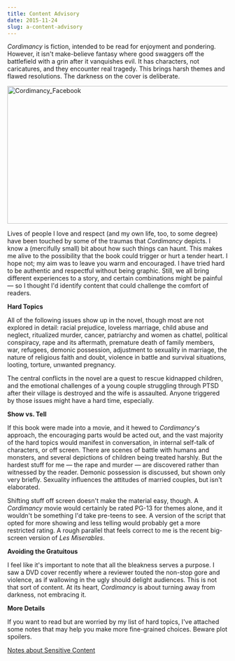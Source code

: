 ```yaml
---
title: Content Advisory
date: 2015-11-24
slug: a-content-advisory
---
```

<em>Cordimancy</em> is fiction, intended to be read for enjoyment and pondering. However, it isn't make-believe fantasy where good swaggers off the battlefield with a grin after it vanquishes evil. It has characters, not caricatures, and they encounter real tragedy. This brings harsh themes and flawed resolutions. The darkness on the cover is deliberate.

<img class="alignnone size-full wp-image-7082" src="https://sivanea.com/wp-content/uploads/2015/12/cordimancy_facebook.jpg" alt="Cordimancy_Facebook" width="851" height="315" />

Lives of people I love and respect (and my own life, too, to some degree) have been touched by some of the traumas that <em>Cordimancy</em> depicts. I know a (mercifully small) bit about how such things can haunt. This makes me alive to the possibility that the book could trigger or hurt a tender heart. I hope not; my aim was to leave you warm and encouraged. I have tried hard to be authentic and respectful without being graphic. Still, we all bring different experiences to a story, and certain combinations might be painful &mdash; so I thought I'd identify content that could challenge the comfort of readers.

<strong>Hard Topics</strong>

All of the following issues show up in the novel, though most are not explored in detail: racial prejudice, loveless marriage, child abuse and neglect, ritualized murder, cancer, patriarchy and women as chattel, political conspiracy, rape and its aftermath, premature death of family members, war, refugees, demonic possession, adjustment to sexuality in marriage, the nature of religious faith and doubt, violence in battle and survival situations, looting, torture, unwanted pregnancy.

The central conflicts in the novel are a quest to rescue kidnapped children, and the emotional challenges of a young couple struggling through PTSD after their village is destroyed and the wife is assaulted. Anyone triggered by those issues might have a hard time, especially.

<strong>Show vs. Tell</strong>

If this book were made into a movie, and it hewed to <em>Cordimancy</em>'s approach, the encouraging parts would be acted out, and the vast majority of the hard topics would manifest in conversation, in internal self-talk of characters, or off screen. There are scenes of battle with humans and monsters, and several depictions of children being treated harshly. But the hardest stuff for me &mdash; the rape and murder &mdash; are discovered rather than witnessed by the reader. Demonic possession is discussed, but shown only very briefly. Sexuality influences the attitudes of married couples, but isn't elaborated.

Shifting stuff off screen doesn't make the material easy, though. A <em>Cordimancy</em> movie would certainly be rated PG-13 for themes alone, and it wouldn't be something I'd take pre-teens to see. A version of the script that opted for more showing and less telling would probably get a more restricted rating. A rough parallel that feels correct to me is the recent big-screen version of <em>Les Miserables</em>.

<strong>Avoiding the Gratuitous</strong>

I feel like it's important to note that all the bleakness serves a purpose. I saw a DVD cover recently where a reviewer touted the non-stop gore and violence, as if wallowing in the ugly should delight audiences. This is not that sort of content. At its heart, <em>Cordimancy</em> is about turning away from darkness, not embracing it.

<strong>More Details</strong>

If you want to read but are worried by my list of hard topics, I've attached some notes that may help you make more fine-grained choices. Beware plot spoilers.

<a title="Notes about Sensitive Content" href="notes-about-sensitive-content.pdf">Notes about Sensitive Content</a>
